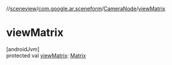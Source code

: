 //[sceneview](../../../index.md)/[com.google.ar.sceneform](../index.md)/[CameraNode](index.md)/[viewMatrix](view-matrix.md)

# viewMatrix

[androidJvm]\
protected val [viewMatrix](view-matrix.md): [Matrix](../../com.google.ar.sceneform.math/-matrix/index.md)

